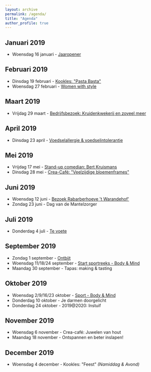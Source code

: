 ```yaml
---
layout: archive
permalink: /agenda/
title: "Agenda"
author_profile: true
---
```


## Januari 2019
- Woensdag 16 januari - [Jaaropener](/assets/media/agenda/2019-01-16-jaaropener.png)

## Februari 2019
- Dinsdag 19 februari - [Kookles: "Pasta Basta"](/assets/media/agenda/2019-02-19-Pasta-Basta.pdf)
- Woensdag 27 februari - [Women with style](/assets/media/agenda/2019-02-27-women-with-style.jpg)

## Maart 2019
- Vrijdag 29 maart - [Bedrijfsbezoek: Kruidenkwekerij en zoveel meer](/assets/media/agenda/2019-03-29-bedrijfsbezoek.jpg)

## April 2019
- Dinsdag 23 april - [Voedselallergie & voedselintolerantie](/assets/media/agenda/2019-04-23-voedselallergie.jpg)

## Mei 2019
- Vrijdag 17 mei - [Stand-up comedian: Bert Kruismans](/assets/media/agenda/2019-05-17-bert-kruismans.jpg)
- Dinsdag 28 mei - [Crea-Café: "Veelzijdige bloemenframes"](/assets/media/agenda/2019-05-28-bloemen.jpg)

## Juni 2019
- Woensdag 12 juni - [Bezoek Rabarberhoeve 't Warandehof'](/assets/media/agenda/2019-06-12-rabarber.jpg)
- Zondag 23 juni - Dag van de Mantelzorger

## Juli 2019
- Donderdag 4 juli - [Te voete](/assets/media/agenda/2019-07-04-te-voete.jpg)

## September 2019
- Zondag 1 september - [Ontbijt](/assets/media/agenda/2019-09-01-ontbijt.jpg)
- Woensdag 11/18/24 september - [Start sportreeks - Body & Mind](/assets/media/agenda/2019-09-11-body-mind.jpg)
- Maandag 30 september - Tapas: making & tasting

## Oktober 2019
- Woensdag 2/9/16/23 oktober - [Sport - Body & Mind](/assets/media/agenda/2019-09-11-body-mind.jpg)
- Donderdag 10 oktober - Je darmen doorgelicht
- Donderdag 24 oktober - 2019@2020: Instuif

## November 2019
- Woensdag 6 november - Crea-café: Juwelen van hout
- Maandag 18 november - Ontspannen en beter inslapen!

## December 2019
- Woensdag 4 december - Kookles: "Feest" _(Namiddag & Avond)_
